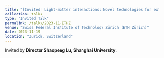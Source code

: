 ```yaml
---
title: "[Invited] Light-matter interactions: Novel technologies for extra- and intra-cavity manipulations of ultrafast optical pulses in integrated photonic chips and nanophotonic thin film devices"
collection: talks
type: "Invited Talk"
permalink: /talks/2023-11-ETHZ
venue: "Swiss Federal Institute of Technology Zürich (ETH Zürich)"
date: 2023-11-19
location: "Zurich, Switzerland"
---
```

Invited by **Director Shaopeng Lu, Shanghai University**.
